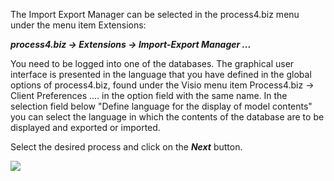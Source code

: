 The Import Export Manager can be selected in the process4.biz menu under
the menu item Extensions:

***process4.biz -&gt; Extensions -&gt; Import-Export Manager ...*** 

You need to be logged into one of the databases. The graphical user
interface is presented in the language that you have defined in the
global options of process4.biz, found under the Visio menu item
Process4.biz → Client Preferences .... in the option field with the same
name. In the selection field below "Define language for the display of
model contents" you can select the language in which the contents of the
database are to be displayed and exported or imported.

Select the desired process and click on the ***Next*** button.

![](//images.ctfassets.net/utx1h0gfm1om/2vgdcDl15akGSyKM48CuSM/3e236342244a683e42c371d172044773/329543.png)

